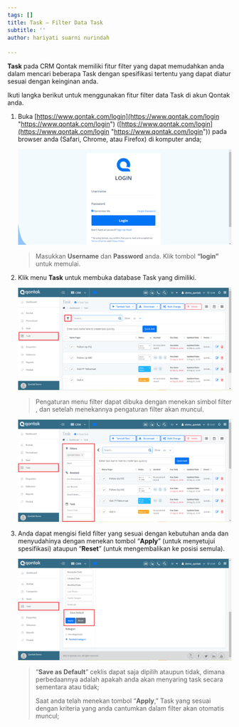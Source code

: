 ```yaml
---
tags: []
title: Task – Filter Data Task
subtitle: ''
author: hariyati suarni nurindah

---
```

**Task** pada CRM Qontak memiliki fitur filter yang dapat memudahkan anda dalam mencari beberapa Task dengan spesifikasi tertentu yang dapat diatur sesuai dengan keinginan anda.

Ikuti langka berikut untuk menggunakan fitur filter data Task di akun Qontak anda.

1. Buka [https://www.qontak.com/login](https://www.qontak.com/login "https://www.qontak.com/login") ([https://www.qontak.com/login](https://www.qontak.com/login "https://www.qontak.com/login")) pada browser anda (Safari, Chrome, atau Firefox) di komputer anda;

   ![](/uploads/login.PNG)

   > Masukkan **Username** dan **Password** anda. Klik tombol **“login”** untuk memulai.
2. Klik menu **Task** untuk membuka database Task yang dimiliki.

   ![](/uploads/filtertask1.PNG)

   > Pengaturan menu filter dapat dibuka dengan menekan simbol filter , dan setelah menekannya pengaturan filter akan muncul.

   ![](/uploads/filtertask2.PNG)
3. Anda dapat mengisi field filter yang sesuai dengan kebutuhan anda dan menyudahinya dengan menekan tombol “**Apply**” (untuk menyetujui spesifikasi) ataupun “**Reset**” (untuk mengembalikan ke posisi semula).

   ![](/uploads/filtertask3.PNG)

   > “**Save as Default**” ceklis dapat saja dipilih ataupun tidak, dimana perbedaannya adalah apakah anda akan menyaring task secara sementara atau tidak;
   >
   > Saat anda telah menekan tombol “**Apply**,” Task yang sesuai dengan kriteria yang anda cantumkan dalam filter akan otomatis muncul;